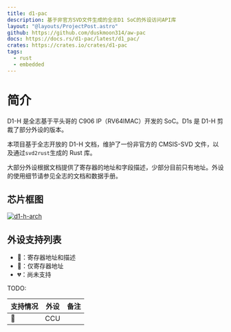 ```yaml
---
title: d1-pac
description: 基于非官方SVD文件生成的全志D1 SoC的外设访问API库
layout: "@layouts/ProjectPost.astro"
github: https://github.com/duskmoon314/aw-pac
docs: https://docs.rs/d1-pac/latest/d1_pac/
crates: https://crates.io/crates/d1-pac
tags:
  - rust
  - embedded
---
```


# 简介

D1-H 是全志基于平头哥的 C906 IP（RV64IMAC）开发的 SoC。D1s 是 D1-H 剪裁了部分外设的版本。

本项目基于全志开放的 D1-H 文档，维护了一份非官方的 CMSIS-SVD 文件，以及通过`svd2rust`生成的 Rust 库。

大部分外设根据文档提供了寄存器的地址和字段描述，少部分目前只有地址。外设的使用细节请参见全志的文档和数据手册。

## 芯片框图

[![d1-h-arch](/d1-h-arch.png)](https://d1.docs.aw-ol.com/)

## 外设支持列表

- 💚：寄存器地址和描述
- 💛：仅寄存器地址
- 💔：尚未支持

TODO:

| 支持情况 | 外设 | 备注 |
| -------- | ---- | ---- |
| 💚       | CCU  |      |
